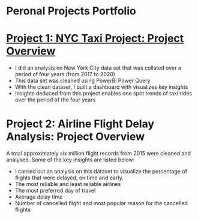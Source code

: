 # Peronal Projects Portfolio

# [Project 1: NYC Taxi Project: Project Overview](https://github.com/ifeolatt/PowerBi-Analysis/blob/main/New%20York%20City%20Taxi%20Dashboard.pdf)
* I did an analysis on New York City data set that was collated over a period of four years (from 2017 to 2020)
* This data set was cleaned using PowerBi Power Query
* With the clean dataset, I built a dashboard with visualizes key insights
* Insights deduced from this project enables one spot trends of taxi rides over the period of the four years

# Project 2: Airline Flight Delay Analysis: Project Overview
A total approximately six million flight records from 2015 were cleaned and analysed. Some of the key insights are listed below:

* I carried out an analysis on this dataset to visualize the percentage of flights that were delayed, on time and early.
* The most reliable and least reliable airlines
* The most preferred day of travel
* Average delay time
* Number of cancelled flight and most popular reason for the cancelled flights
